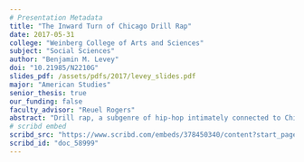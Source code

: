 ```yaml
---
# Presentation Metadata
title: "The Inward Turn of Chicago Drill Rap"
date: 2017-05-31
college: "Weinberg College of Arts and Sciences"
subject: "Social Sciences"
author: "Benjamin M. Levey"
doi: "10.21985/N2210G"
slides_pdf: /assets/pdfs/2017/levey_slides.pdf
major: "American Studies"
senior_thesis: true
our_funding: false
faculty_advisor: "Reuel Rogers"
abstract: "Drill rap, a subgenre of hip-hop intimately connected to Chicago street life and brought into the nation’s musical mainstream by Chicago rapper Chief Keef, sounds and means differently than traditional forms of hip-hop. Unlike most hip hop, drill is outwardly unconcerned with mobility. This project explores drill’s departure from hip-hop’s traditional aesthetics and messaging, considering what about Chicago gave rise to this departure, the extent to which the departure categorizes the subgenre, and what the departure says about the counter-public of young people that create and consume drill rap in the city. This project is highly interdisciplinary: the contextualization of the departure relies on history and urban studies; the consideration of the extent of the departure incorporates content analysis and literary studies; the discussion of the significance of drill turns to cultural studies and political science. My research suggests that a sense of hyper-containment underlies drill’s non-engagement with mobility, or what I deem the subgenre’s inward turn. This hyper-containment, I determine, resulted from the fallout of the demolition of the city’s high-rise housing projects (part of the Chicago Housing Authority’s Plan for Transformation) and the gang fragmentation that followed the prosecution of many of Chicago’s gang leaders in the 1990s. I then conclude that this hyper-containment should inform policy in Chicago, particularly policy that relates to young people on the city’s South and West sides, and call for further research into drill, what I believe to be a tremendously significant yet under-researched cultural form."
# scribd embed
scribd_src: "https://www.scribd.com/embeds/378450340/content?start_page=1&view_mode=slideshow&access_key=key-IuKAK6oZVhjcRcd4Ct7a&show_recommendations=true"
scribd_id: "doc_58999"
---
```

